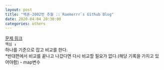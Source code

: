 ```yaml
---  
layout: post  
title: "백준-2002번 추월 :: Raemerrr`s Github Blog"  
date: 2020-04-04 20:30:00  
categories: others  
---  
```

<a href="https://www.acmicpc.net/problem/2002" target="_blank">문제 링크</a>  
`핵심 ↓`  
하나를 기준으로 잡고 비교를 한다.  
*반대편에서 비교를 끝나고 나갔다면 다시 비교할 필요가 없다.(해당 기록을 가지고 있어야함) - map변수  

<script src="https://gist.github.com/Raemerrr/1d565c5080aaf482dd5ba93de278799a.js"></script>